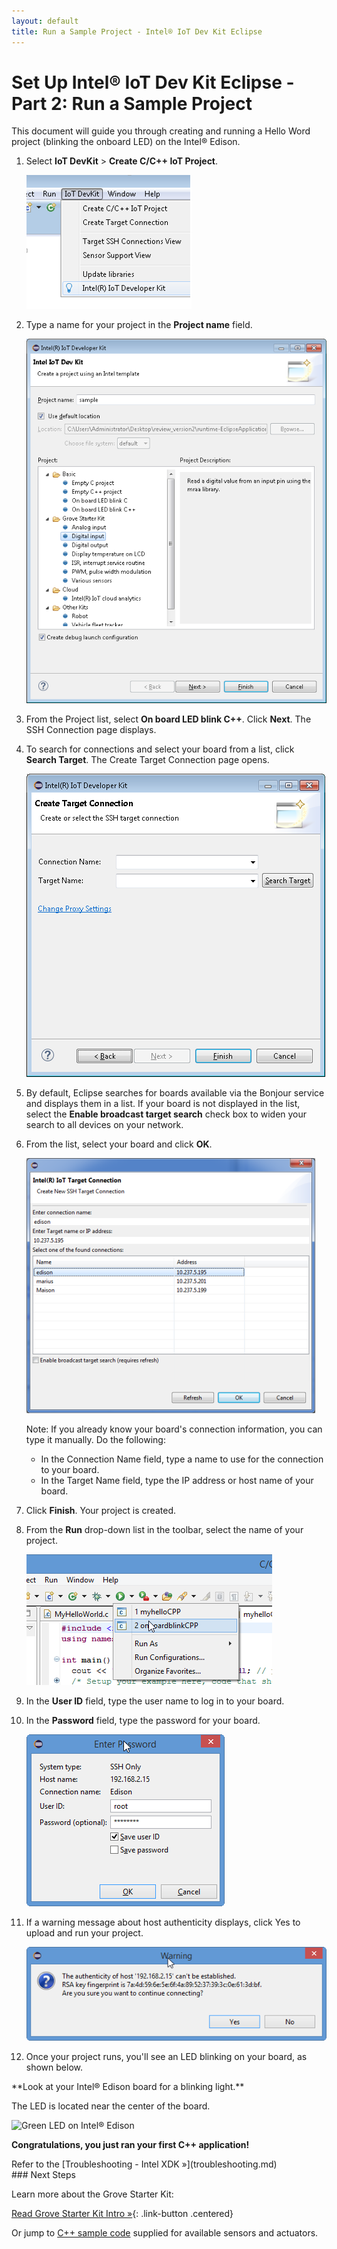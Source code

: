 ```yaml
---
layout: default
title: Run a Sample Project - Intel® IoT Dev Kit Eclipse
---
```


# Set Up Intel® IoT Dev Kit Eclipse - Part 2: Run a Sample Project

This document will guide you through creating and running a Hello Word project (blinking the onboard LED) on the Intel® Edison.


1. Select **IoT DevKit** > **Create C/C++ IoT Project**.

   ![Create IoT Project](images/create-project-eclipse.png)

2. Type a name for your project in the **Project name** field.
   
   ![Name your IoT Project](images/project-name-eclipse.png)

3. From the Project list, select **On board LED blink C++**. Click **Next**. The SSH Connection page displays.
4. To search for connections and select your board from a list, click **Search Target**. The Create Target Connection page opens.
   
   ![Create Target Connection](images/target-connection-eclipse.png)

5. By default, Eclipse searches for boards available via the Bonjour service and displays them in a list. If your board is not displayed in the list, select the **Enable broadcast target search** check box to widen your search to all devices on    your network.
6. From the list, select your board and click **OK**.

   ![Target list](images/target-list-eclipse.png)

   Note: If you already know your board's connection information, you can type it manually. Do the following:
    * In the Connection Name field, type a name to use for the connection to your board.
    * In the Target Name field, type the IP address or host name of your board.

7. Click **Finish**. Your project is created.
8. From the **Run** drop-down list in the toolbar, select the name of your project.

   ![Run the application](images/run-app-eclipse.png)
   
9. In the **User ID** field, type the user name to log in to your board.

10. In the **Password** field, type the password for your board.

    ![Enter the Edison password](images/password-eclipse.png)
   
11. If a warning message about host authenticity displays, click Yes to upload and run your project.

    ![Accept the warning and upload the project](images/ssh-eclipse.png)

12. Once your project runs, you'll see an LED blinking on your board, as shown below.

<div class="callout done" markdown="1">
**Look at your Intel® Edison board for a blinking light.**
  
  The LED is located near the center of the board.

  ![Green LED on Intel® Edison](../../assembly/arduino_expansion_board/images/on_board_led.png)

**Congratulations, you just ran your first C++ application!**
</div>

<div class="callout troubleshooting" markdown="1">
Refer to the [Troubleshooting - Intel XDK »](troubleshooting.md)
</div>

<div id="next-steps" class="note" markdown="1">
### Next Steps

Learn more about the Grove Starter Kit:

[Read Grove Starter Kit Intro »](../../sensor_examples/grove_starter_kit/index.html){: .link-button .centered}

Or jump to [C++ sample code](../../sensor_examples/grove_starter_kit/c/samples.html) supplied for available sensors and actuators.
</div>
